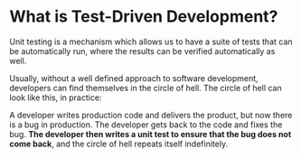 # What is Test-Driven Development?

Unit testing is a mechanism which allows us to have a suite of tests that can be automatically run, where the results can be verified automatically as well.

Usually, without a well defined approach to software development, developers can find themselves in the circle of hell. The circle of hell can look like this, in practice:

A developer writes production code and delivers the product, but now there is a bug in production. The developer gets back to the code and fixes the bug. **The developer then writes a unit test to ensure that the bug does not come back**, and the circle of hell repeats itself indefinitely.